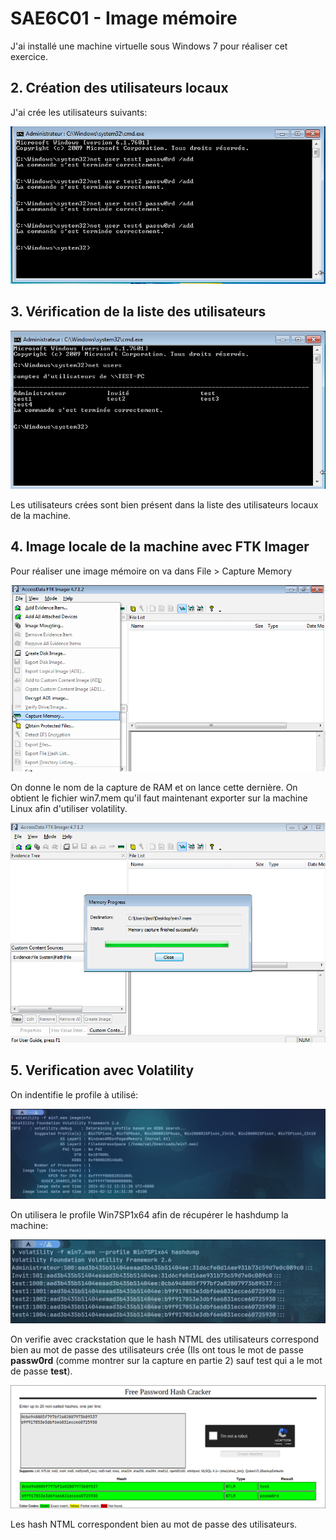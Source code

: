 # SAE6C01 - Image mémoire

J'ai installé une machine virtuelle sous Windows 7 pour réaliser cet exercice.

## 2. Création des utilisateurs locaux

J'ai crée les utilisateurs suivants:

![CreateUser](userc.png)

## 3. Vérification de la liste des utilisateurs

![UserList](users.png)

Les utilisateurs crées sont bien présent dans la liste des utilisateurs locaux de la machine.

## 4. Image locale de la machine avec FTK Imager

Pour réaliser une image mémoire on va dans File > Capture Memory

![FTK](ftk.png)

On donne le nom de la capture de RAM et on lance cette dernière. On obtient le fichier win7.mem qu'il faut maintenant exporter sur la machine Linux afin d'utiliser volatility.

![ram](ram.png)

## 5. Verification avec Volatility

On indentifie le profile à utilisé:

![profile](image.png)

On utilisera le profile Win7SP1x64 afin de récupérer le hashdump la machine:

![hashdump](image-1.png)

On verifie avec crackstation que le hash NTML des utilisateurs correspond bien au mot de passe des utilisateurs crée (Ils ont tous le mot de passe **passw0rd** (comme montrer sur la capture en partie 2) sauf test qui a le mot de passe **test**).

![crackstation](image-2.png)

Les hash NTML correspondent bien au mot de passe des utilisateurs.